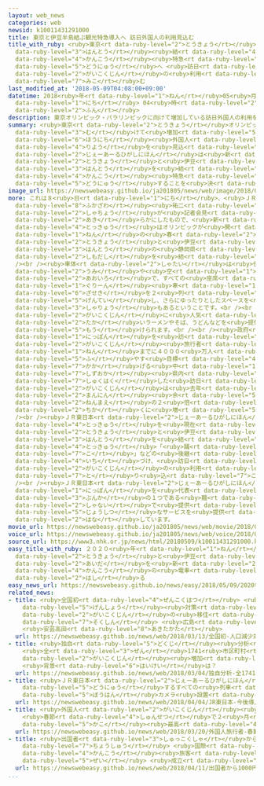 ```yaml
---
layout: web_news
categories: web
newsid: k10011431291000
title: 東京と伊豆半島結ぶ観光特急導入へ 訪日外国人の利用見込む
title_with_ruby: <ruby>東京<rt data-ruby-level="2">とうきょう</rt></ruby>と<ruby>伊豆<rt data-ruby-level="8">いず</rt></ruby><ruby>半島<rt
  data-ruby-level="3">はんとう</rt></ruby><ruby>結<rt data-ruby-level="4">むす</rt></ruby>ぶ<ruby>観光<rt
  data-ruby-level="4">かんこう</rt></ruby><ruby>特急<rt data-ruby-level="4">とっきゅう</rt></ruby><ruby>導入<rt
  data-ruby-level="5">どうにゅう</rt></ruby>へ <ruby>訪日<rt data-ruby-level="6">ほうにち</rt></ruby><ruby>外国人<rt
  data-ruby-level="2">がいこくじん</rt></ruby>の<ruby>利用<rt data-ruby-level="4">りよう</rt></ruby><ruby>見込<rt
  data-ruby-level="7">みこ</rt></ruby>む
last_modified_at: '2018-05-09T04:08:00+09:00'
datetime: 2018<ruby>年<rt data-ruby-level="1">ねん</rt></ruby>05<ruby>月<rt data-ruby-level="1">がつ</rt></ruby>09<ruby>日<rt
  data-ruby-level="1">にち</rt></ruby> 04<ruby>時<rt data-ruby-level="2">じ</rt></ruby>08<ruby>分<rt
  data-ruby-level="2">ふん</rt></ruby>
description: 東京オリンピック・パラリンピックに向けて増加している訪日外国人の利用を見込んで、ＪＲ東日本は新たに東京と伊豆半島を結ぶ観光特急を導入することを決めました。
summary: <ruby>東京<rt data-ruby-level="2">とうきょう</rt></ruby>オリンピック・パラリンピックに<ruby>向<rt
  data-ruby-level="3">む</rt></ruby>けて<ruby>増加<rt data-ruby-level="5">ぞうか</rt></ruby>している<ruby>訪日<rt
  data-ruby-level="6">ほうにち</rt></ruby><ruby>外国人<rt data-ruby-level="2">がいこくじん</rt></ruby>の<ruby>利用<rt
  data-ruby-level="4">りよう</rt></ruby>を<ruby>見込<rt data-ruby-level="7">みこ</rt></ruby>んで、<ruby>ＪＲ東日本<rt
  data-ruby-level="2">じぇーあーるひがしにほん</rt></ruby>は<ruby>新<rt data-ruby-level="2">あら</rt></ruby>たに<ruby>東京<rt
  data-ruby-level="2">とうきょう</rt></ruby>と<ruby>伊豆<rt data-ruby-level="8">いず</rt></ruby><ruby>半島<rt
  data-ruby-level="3">はんとう</rt></ruby>を<ruby>結<rt data-ruby-level="4">むす</rt></ruby>ぶ<ruby>観光<rt
  data-ruby-level="4">かんこう</rt></ruby><ruby>特急<rt data-ruby-level="4">とっきゅう</rt></ruby>を<ruby>導入<rt
  data-ruby-level="5">どうにゅう</rt></ruby>することを<ruby>決<rt data-ruby-level="3">き</rt></ruby>めました。
image_url: https://newswebeasy.github.io/ja201805/news/web/image/2018/05/09/K10011431291_1805090003_1805090408_01_02.jpg
more: これは８<ruby>日<rt data-ruby-level="1">にち</rt></ruby>、<ruby>ＪＲ東日本<rt data-ruby-level="2">じぇーあーるひがしにほん</rt></ruby>の<ruby>深澤<rt
  data-ruby-level="8">ふかざわ</rt></ruby><ruby>祐二<rt data-ruby-level="8">ゆうじ</rt></ruby><ruby>社長<rt
  data-ruby-level="2">しゃちょう</rt></ruby>が<ruby>記者会見<rt data-ruby-level="3">きしゃかいけん</rt></ruby>で<ruby>明<rt
  data-ruby-level="2">あき</rt></ruby>らかにしたもので、<ruby>新<rt data-ruby-level="2">あら</rt></ruby>たな<ruby>特急<rt
  data-ruby-level="4">とっきゅう</rt></ruby>はオリンピックが<ruby>開<rt data-ruby-level="3">ひら</rt></ruby>かれる２０２０<ruby>年<rt
  data-ruby-level="1">ねん</rt></ruby>の<ruby>春<rt data-ruby-level="2">はる</rt></ruby>に、<ruby>東京<rt
  data-ruby-level="2">とうきょう</rt></ruby>と<ruby>伊豆<rt data-ruby-level="8">いず</rt></ruby><ruby>半島<rt
  data-ruby-level="3">はんとう</rt></ruby>の<ruby>静岡県<rt data-ruby-level="7">しずおかけん</rt></ruby><ruby>下田市<rt
  data-ruby-level="2">しもだし</rt></ruby>を<ruby>結<rt data-ruby-level="4">むす</rt></ruby>びます。<br
  /><br /><ruby>車体<rt data-ruby-level="2">しゃたい</rt></ruby>は<ruby>伊豆<rt data-ruby-level="8">いず</rt></ruby>の<ruby>海<rt
  data-ruby-level="2">うみ</rt></ruby>や<ruby>空<rt data-ruby-level="1">そら</rt></ruby>をイメージした<ruby>青色<rt
  data-ruby-level="2">あおいろ</rt></ruby>で、すべての<ruby>座席<rt data-ruby-level="6">ざせき</rt></ruby>が<ruby>グリーン<rt
  data-ruby-level="1">ぐりーん</rt></ruby><ruby>車<rt data-ruby-level="1">しゃ</rt></ruby>になっていて、<ruby>座席<rt
  data-ruby-level="6">ざせき</rt></ruby>を２<ruby>列<rt data-ruby-level="3">れつ</rt></ruby>に<ruby>限定<rt
  data-ruby-level="5">げんてい</rt></ruby>し、さらにゆったりとしたスペースを<ruby>確保<rt data-ruby-level="5">かくほ</rt></ruby>した<ruby>車両<rt
  data-ruby-level="3">しゃりょう</rt></ruby>もあるということです。<br /><br />また、<ruby>車内<rt data-ruby-level="2">しゃない</rt></ruby>には<ruby>外国人<rt
  data-ruby-level="2">がいこくじん</rt></ruby>に<ruby>人気<rt data-ruby-level="1">にんき</rt></ruby>が<ruby>高<rt
  data-ruby-level="2">たか</rt></ruby>いラーメンやそば、うどんなどを<ruby>提供<rt data-ruby-level="6">ていきょう</rt></ruby>する「ヌードルバー」も<ruby>設<rt
  data-ruby-level="5">もう</rt></ruby>けられます。<br /><br /><ruby>政府<rt data-ruby-level="5">せいふ</rt></ruby>が<ruby>日本<rt
  data-ruby-level="1">にっぽん</rt></ruby>を<ruby>訪<rt data-ruby-level="7">おとず</rt></ruby>れる<ruby>外国人<rt
  data-ruby-level="2">がいこくじん</rt></ruby><ruby>旅行者<rt data-ruby-level="3">りょこうしゃ</rt></ruby>を２０２０<ruby>年<rt
  data-ruby-level="1">ねん</rt></ruby>までに４０００<ruby>万人<rt data-ruby-level="2">まんにん</rt></ruby>に<ruby>増<rt
  data-ruby-level="5">ふ</rt></ruby>やす<ruby>目標<rt data-ruby-level="4">もくひょう</rt></ruby>を<ruby>掲<rt
  data-ruby-level="7">かか</rt></ruby>げる<ruby>中<rt data-ruby-level="1">なか</rt></ruby>、<ruby>静岡<rt
  data-ruby-level="7">しずおか</rt></ruby><ruby>県内<rt data-ruby-level="3">けんない</rt></ruby>に<ruby>宿泊<rt
  data-ruby-level="7">しゅくはく</rt></ruby>した<ruby>訪日<rt data-ruby-level="6">ほうにち</rt></ruby><ruby>外国人<rt
  data-ruby-level="2">がいこくじん</rt></ruby>は<ruby>去年<rt data-ruby-level="3">きょねん</rt></ruby>、１４７<ruby>万人<rt
  data-ruby-level="2">まんにん</rt></ruby><ruby>余<rt data-ruby-level="5">あま</rt></ruby>りと４<ruby>年前<rt
  data-ruby-level="2">ねんまえ</rt></ruby>の２<ruby>倍<rt data-ruby-level="3">ばい</rt></ruby><ruby>近<rt
  data-ruby-level="2">ちか</rt></ruby>くに<ruby>増<rt data-ruby-level="5">ふ</rt></ruby>えています。<br
  /><br /><ruby>ＪＲ東日本<rt data-ruby-level="2">じぇーあーるひがしにほん</rt></ruby>はこの<ruby>特急<rt
  data-ruby-level="4">とっきゅう</rt></ruby>を<ruby>現在<rt data-ruby-level="5">げんざい</rt></ruby>、<ruby>東京<rt
  data-ruby-level="2">とうきょう</rt></ruby>と<ruby>伊豆<rt data-ruby-level="8">いず</rt></ruby><ruby>半島<rt
  data-ruby-level="3">はんとう</rt></ruby>を<ruby>結<rt data-ruby-level="4">むす</rt></ruby>んでいる<ruby>特急<rt
  data-ruby-level="4">とっきゅう</rt></ruby>「<ruby>踊<rt data-ruby-level="7">おど</rt></ruby>り<ruby>子<rt
  data-ruby-level="7">こ</rt></ruby>」などの<ruby>後継<rt data-ruby-level="7">こうけい</rt></ruby>として<ruby>位置<rt
  data-ruby-level="4">いち</rt></ruby>づけ、<ruby>訪日<rt data-ruby-level="6">ほうにち</rt></ruby><ruby>外国人<rt
  data-ruby-level="2">がいこくじん</rt></ruby>の<ruby>利用<rt data-ruby-level="4">りよう</rt></ruby>を<ruby>取<rt
  data-ruby-level="7">と</rt></ruby>り<ruby>込<rt data-ruby-level="7">こ</rt></ruby>んでいきたいとしています。<br
  /><br /><ruby>ＪＲ東日本<rt data-ruby-level="2">じぇーあーるひがしにほん</rt></ruby>は「<ruby>日本<rt
  data-ruby-level="1">にっぽん</rt></ruby>を<ruby>代表<rt data-ruby-level="3">だいひょう</rt></ruby>する<ruby>文化<rt
  data-ruby-level="3">ぶんか</rt></ruby>の１つである<ruby>麺<rt data-ruby-level="7">めん</rt></ruby>を<ruby>車内<rt
  data-ruby-level="2">しゃない</rt></ruby>で<ruby>提供<rt data-ruby-level="6">ていきょう</rt></ruby>するなど、<ruby>上質<rt
  data-ruby-level="5">じょうしつ</rt></ruby>なサービスを<ruby>提供<rt data-ruby-level="6">ていきょう</rt></ruby>したい」と<ruby>話<rt
  data-ruby-level="2">はな</rt></ruby>しています。
movie_url: https://newswebeasy.github.io/ja201805/news/web/movie/2018/05/09/k10011431291_201805090526_201805090552.mp4
voice_url: https://newswebeasy.github.io/ja201805/news/web/voice/2018/05/09/k10011431291_201805090526_201805090552.mp3
source_url: https://www3.nhk.or.jp/news/html/20180509/k10011431291000.html
easy_title_with_ruby: ２０２０<ruby>年<rt data-ruby-level="1">ねん</rt></ruby>から<ruby>東京<rt
  data-ruby-level="2">とうきょう</rt></ruby>と<ruby>伊豆<rt data-ruby-level="8">いず</rt></ruby>の<ruby>間<rt
  data-ruby-level="2">あいだ</rt></ruby>を<ruby>新<rt data-ruby-level="2">あたら</rt></ruby>しい<ruby>観光<rt
  data-ruby-level="4">かんこう</rt></ruby>の<ruby>電車<rt data-ruby-level="2">でんしゃ</rt></ruby>が<ruby>走<rt
  data-ruby-level="2">はし</rt></ruby>る
easy_news_url: https://newswebeasy.github.io/news/easy/2018/05/09/2020年から東京と伊豆の間を新しい観光の電車が走る
related_news:
- title: <ruby>全国初<rt data-ruby-level="4">ぜんこくはつ</rt></ruby> <ruby>人口<rt data-ruby-level="1">じんこう</rt></ruby><ruby>減少<rt
    data-ruby-level="5">げんしょう</rt></ruby><ruby>対策<rt data-ruby-level="6">たいさく</rt></ruby>に<ruby>外国人<rt
    data-ruby-level="2">がいこくじん</rt></ruby>の<ruby>移住<rt data-ruby-level="5">いじゅう</rt></ruby>を<ruby>促進<rt
    data-ruby-level="7">そくしん</rt></ruby> <ruby>広島<rt data-ruby-level="3">ひろしま</rt></ruby>
    <ruby>安芸高田<rt data-ruby-level="8">あきたかた</rt></ruby>
  url: https://newswebeasy.github.io/news/web/2018/03/13/全国初-人口減少対策に外国人の移住を促進-広島-安芸高田
- title: <ruby>独自<rt data-ruby-level="5">どくじ</rt></ruby><ruby>分析<rt data-ruby-level="7">ぶんせき</rt></ruby>
    <ruby>全<rt data-ruby-level="3">ぜん</rt></ruby>1741<ruby>市区町村<rt data-ruby-level="3">しくちょうそん</rt></ruby>の75％で<ruby>外国人<rt
    data-ruby-level="2">がいこくじん</rt></ruby><ruby>増加<rt data-ruby-level="5">ぞうか</rt></ruby>
    <ruby>背景<rt data-ruby-level="6">はいけい</rt></ruby>は？
  url: https://newswebeasy.github.io/news/web/2018/03/04/独自分析-全1741市区町村の75で外国人増加-背景は
- title: <ruby>ＪＲ東日本<rt data-ruby-level="2">じぇーあーるひがしにほん</rt></ruby> <ruby>今後<rt data-ruby-level="2">こんご</rt></ruby><ruby>導入<rt
    data-ruby-level="5">どうにゅう</rt></ruby>するすべての<ruby>列車<rt data-ruby-level="3">れっしゃ</rt></ruby>に<ruby>防犯<rt
    data-ruby-level="5">ぼうはん</rt></ruby>カメラ<ruby>設置<rt data-ruby-level="5">せっち</rt></ruby>
  url: https://newswebeasy.github.io/news/web/2018/04/04/JR東日本-今後導入するすべての列車に防犯カメラ設置
- title: <ruby>外国人<rt data-ruby-level="2">がいこくじん</rt></ruby><ruby>旅行者<rt data-ruby-level="3">りょこうしゃ</rt></ruby>
    <ruby>春節<rt data-ruby-level="4">しゅんせつ</rt></ruby>で２<ruby>月<rt data-ruby-level="1">がつ</rt></ruby>としては<ruby>過去<rt
    data-ruby-level="5">かこ</rt></ruby><ruby>最高<rt data-ruby-level="4">さいこう</rt></ruby>に
  url: https://newswebeasy.github.io/news/web/2018/03/20/外国人旅行者-春節で2月としては過去最高に
- title: <ruby>出国者<rt data-ruby-level="3">しゅっこくしゃ</rt></ruby>から1000<ruby>円<rt data-ruby-level="1">えん</rt></ruby><ruby>徴収<rt
    data-ruby-level="7">ちょうしゅう</rt></ruby> <ruby>国際<rt data-ruby-level="5">こくさい</rt></ruby><ruby>観光<rt
    data-ruby-level="4">かんこう</rt></ruby><ruby>旅客<rt data-ruby-level="7">りょかく</rt></ruby><ruby>税<rt
    data-ruby-level="5">ぜい</rt></ruby> <ruby>成立<rt data-ruby-level="4">せいりつ</rt></ruby>
  url: https://newswebeasy.github.io/news/web/2018/04/11/出国者から1000円徴収-国際観光旅客税-成立
...
```


